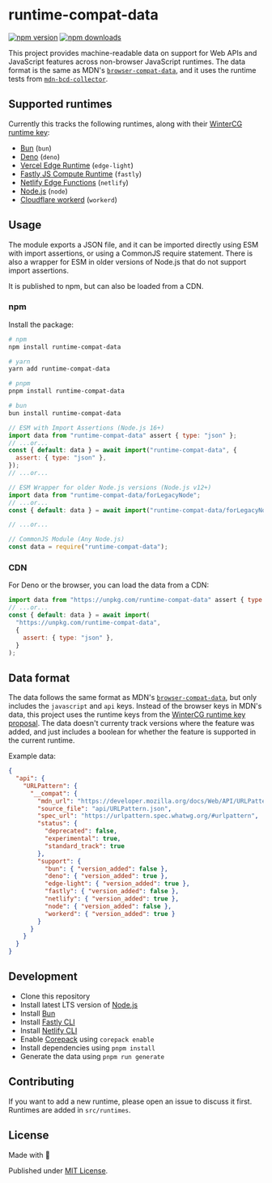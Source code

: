 # runtime-compat-data

[![npm version][npm-version-src]][npm-version-href]
[![npm downloads][npm-downloads-src]][npm-downloads-href]

<!-- [![bundle][bundle-src]][bundle-href] -->
<!-- [![Codecov][codecov-src]][codecov-href] -->

This project provides machine-readable data on support for Web APIs and JavaScript features across non-browser JavaScript runtimes. The data format is the same as MDN's [`browser-compat-data`](https://github.com/mdn/browser-compat-data/), and it uses the runtime tests from [`mdn-bcd-collector`](https://github.com/openwebdocs/mdn-bcd-collector/).

## Supported runtimes

Currently this tracks the following runtimes, along with their [WinterCG runtime key](https://runtime-keys.proposal.wintercg.org/):

- [Bun](https://bun.sh/) (`bun`)
- [Deno](https://deno.land/) (`deno`)
- [Vercel Edge Runtime](https://edge-runtime.vercel.app/) (`edge-light`)
- [Fastly JS Compute Runtime](https://github.com/fastly/js-compute-runtime) (`fastly`)
- [Netlify Edge Functions](https://docs.netlify.com/edge-functions/overview/) (`netlify`)
- [Node.js](https://nodejs.org/) (`node`)
- [Cloudflare workerd](https://github.com/cloudflare/workerd) (`workerd`)

## Usage

The module exports a JSON file, and it can be imported directly using ESM with import assertions, or using a CommonJS require statement. There is also a wrapper for ESM in older versions of Node.js that do not support import assertions.

It is published to npm, but can also be loaded from a CDN.

### npm

Install the package:

```sh
# npm
npm install runtime-compat-data

# yarn
yarn add runtime-compat-data

# pnpm
pnpm install runtime-compat-data

# bun
bun install runtime-compat-data
```

```js
// ESM with Import Assertions (Node.js 16+)
import data from "runtime-compat-data" assert { type: "json" };
// ...or...
const { default: data } = await import("runtime-compat-data", {
  assert: { type: "json" },
});
// ...or...

// ESM Wrapper for older Node.js versions (Node.js v12+)
import data from "runtime-compat-data/forLegacyNode";
// ...or...
const { default: data } = await import("runtime-compat-data/forLegacyNode");

// ...or...

// CommonJS Module (Any Node.js)
const data = require("runtime-compat-data");
```

### CDN

For Deno or the browser, you can load the data from a CDN:

```js
import data from "https://unpkg.com/runtime-compat-data" assert { type: "json" };
// ...or...
const { default: data } = await import(
  "https://unpkg.com/runtime-compat-data",
  {
    assert: { type: "json" },
  }
);
```

## Data format

The data follows the same format as MDN's [`browser-compat-data`](https://github.com/mdn/browser-compat-data), but only includes the `javascript` and `api` keys. Instead of the browser keys in MDN's data, this project uses the runtime keys from the [WinterCG runtime key proposal](https://runtime-keys.proposal.wintercg.org/). The data doesn't currenty track versions where the feature was added, and just includes a boolean for whether the feature is supported in the current runtime.

Example data:

```json
{
  "api": {
    "URLPattern": {
      "__compat": {
        "mdn_url": "https://developer.mozilla.org/docs/Web/API/URLPattern",
        "source_file": "api/URLPattern.json",
        "spec_url": "https://urlpattern.spec.whatwg.org/#urlpattern",
        "status": {
          "deprecated": false,
          "experimental": true,
          "standard_track": true
        },
        "support": {
          "bun": { "version_added": false },
          "deno": { "version_added": true },
          "edge-light": { "version_added": true },
          "fastly": { "version_added": false },
          "netlify": { "version_added": true },
          "node": { "version_added": false },
          "workerd": { "version_added": true }
        }
      }
    }
  }
}
```

## Development

- Clone this repository
- Install latest LTS version of [Node.js](https://nodejs.org/en/)
- Install [Bun](https://bun.sh/)
- Install [Fastly CLI](https://www.fastly.com/documentation/reference/tools/cli/)
- Install [Netlify CLI](https://docs.netlify.com/cli/get-started/)
- Enable [Corepack](https://github.com/nodejs/corepack) using `corepack enable`
- Install dependencies using `pnpm install`
- Generate the data using `pnpm run generate`

## Contributing

If you want to add a new runtime, please open an issue to discuss it first. Runtimes are added in `src/runtimes`.

## License

Made with 💛

Published under [MIT License](./LICENSE).

<!-- Badges -->

[npm-version-src]: https://img.shields.io/npm/v/runtime-compat-data?style=flat&colorA=18181B&colorB=F0DB4F
[npm-version-href]: https://npmjs.com/package/runtime-compat-data
[npm-downloads-src]: https://img.shields.io/npm/dm/runtime-compat-data?style=flat&colorA=18181B&colorB=F0DB4F
[npm-downloads-href]: https://npmjs.com/package/runtime-compat-data

<!-- [codecov-src]: https://img.shields.io/codecov/c/gh/unjs/runtime-compat-data/main?style=flat&colorA=18181B&colorB=F0DB4F
[codecov-href]: https://codecov.io/gh/unjs/runtime-compat-data

[bundle-src]: https://img.shields.io/bundlephobia/minzip/runtime-compat-data?style=flat&colorA=18181B&colorB=F0DB4F
[bundle-href]: https://bundlephobia.com/result?p=runtime-compat-data -->
